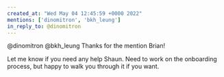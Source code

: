 ```yaml
---
created_at: "Wed May 04 12:45:59 +0000 2022"
mentions: ['dinomitron', 'bkh_leung']
in_reply_to: @dinomitron
---
```


@dinomitron @bkh_leung Thanks for the mention Brian!

Let me know if you need any help Shaun. Need to work on the onboarding process, but happy to walk you through it if you want.